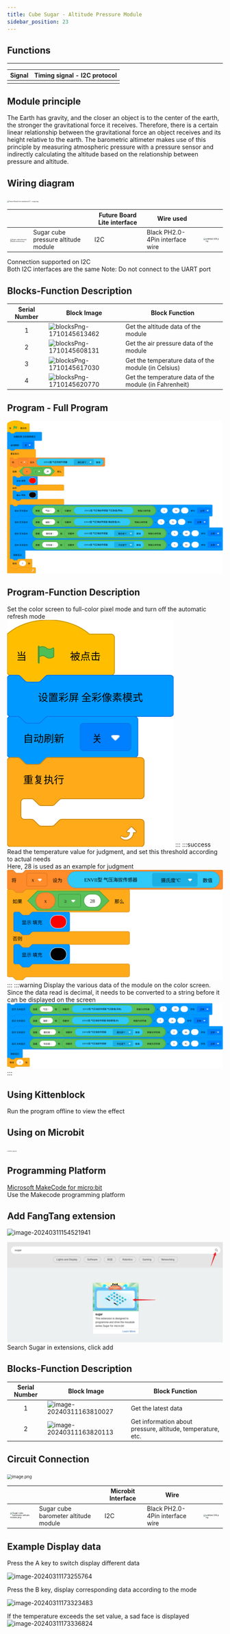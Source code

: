 ```yaml
---
title: Cube Sugar - Altitude Pressure Module
sidebar_position: 23
---
```



## Functions
---
| **Signal** | Timing signal - I2C protocol |
| --- | --- |
|  |





## Module principle
The Earth has gravity, and the closer an object is to the center of the earth, the stronger the gravitational force it receives. Therefore, there is a certain linear relationship between the gravitational force an object receives and its height relative to the earth. The barometric altimeter makes use of this principle by measuring atmospheric pressure with a pressure sensor and indirectly calculating the altitude based on the relationship between pressure and altitude.



## Wiring diagram
<img src="https://learn.kittenbot.cn/2024md_pic/1698381006260-edfd42d4-419a-47a6-96c5-4d5bfe157a0d.png" alt="Future Board Lite mainboard 3 - copy.png" style="zoom: 25%;" />

|  |  | Future Board Lite interface | Wire used | <br /> |
| --- | --- | --- | --- | --- |
| <img src="https://learn.kittenbot.cn/2024md_pic/1698304512143-5134f34b-12a3-49ee-9ea6-c5c8f97d393e.png" alt="Sugar cube pressure altitude module.png" style="zoom:25%;" /> | Sugar cube pressure altitude module | I2C | Black PH2.0-4Pin interface wire | <img src="https://learn.kittenbot.cn/2024md_pic/1694743359848-a54b5dae-be60-4e01-aa2f-f6f434429c91.png" alt="untitled.108.png" style="zoom:33%;" /> |

Connection supported on I2C<br />Both I2C interfaces are the same     Note: Do not connect to the UART port



## Blocks-Function Description
| Serial Number | Block Image | Block Function |
| :-: | --- | --- |
| 1 | ![blocksPng-1710145613462](https://learn.kittenbot.cn/2024md_pic/blocksPng-1710145613462.png) | Get the altitude data of the module |
| 2 | ![blocksPng-1710145608131](https://learn.kittenbot.cn/2024md_pic/blocksPng-1710145608131.png) | Get the air pressure data of the module |
| 3 | ![blocksPng-1710145617030](https://learn.kittenbot.cn/2024md_pic/blocksPng-1710145617030.png) | Get the temperature data of the module (in Celsius) |
| 4 | ![blocksPng-1710145620770](https://learn.kittenbot.cn/2024md_pic/blocksPng-1710145620770.png) | Get the temperature data of the module (in Fahrenheit) |





## Program - Full Program
![blocksSvg-1698389701600.svg](1698389765522-762eec59-ed5d-4808-ac5c-49d063e5473c.svg)





## Program-Function Description
Set the color screen to full-color pixel mode and turn off the automatic refresh mode<br />![blocksSvg-1698389722151.svg](1698389765471-9bdd7273-bbfa-444b-8d84-f7d0d89b13c8.svg)
:::
:::success
Read the temperature value for judgment, and set this threshold according to actual needs<br />Here, 28 is used as an example for judgment<br />![blocksSvg-1698389725419.svg](1698389765501-47ffb4da-abf4-464e-b130-a5c8d6f8eb47.svg)
:::
:::warning
Display the various data of the module on the color screen. Since the data read is decimal, it needs to be converted to a string before it can be displayed on the screen<br />![blocksSvg-1698389730247.svg](1698389765542-bf081efa-d74e-4a8a-ae94-af051cf4612d.svg)
:::





## Using Kittenblock
Run the program offline to view the effect





## Using on Microbit
<img src="https://learn.kittenbot.cn/2024md_pic/1709112761000-c84282ba-fe71-45c1-8ad4-8e7f6fc4738f.png" alt="Robotbit_压缩后.png" style="zoom: 15%;" />





## Programming Platform
[Microsoft MakeCode for micro:bit](https://makecode.microbit.org/#editor)<br />Use the Makecode programming platform





## Add FangTang extension
![image-20240311154521941](https://learn.kittenbot.cn/2024md_pic/image-20240311154521941.png)

![image.png](1709111641678-73b61119-c29c-4b48-add7-375ce9a15935.png)<br />Search Sugar in extensions, click add

## Blocks-Function Description

| Serial Number | Block Image                                                  | Block Function                                              |
| :-----------: | ------------------------------------------------------------ | ----------------------------------------------------------- |
|       1       | ![image-20240311163810027](https://learn.kittenbot.cn/2024md_pic/image-20240311163810027.png) | Get the latest data                                         |
|       2       | ![image-20240311163820113](https://learn.kittenbot.cn/2024md_pic/image-20240311163820113.png) | Get information about pressure, altitude, temperature, etc. |



## Circuit Connection
<img src="https://learn.kittenbot.cn/2024md_pic/1709782628111-441b04f2-58b7-45c1-b414-9f8237b407a5.png" alt="image.png" style="zoom: 67%;" />

|  |  | Microbit Interface | Wire | <br /> |
| --- | --- | --- | --- | --- |
| <img src="https://learn.kittenbot.cn/2024md_pic/1698304512143-5134f34b-12a3-49ee-9ea6-c5c8f97d393e.png" alt="Sugar cube barometer altitude module.png" style="zoom:33%;" /> | Sugar cube barometer altitude module | I2C | Black PH2.0-4Pin interface wire | <img src="https://learn.kittenbot.cn/2024md_pic/1694743359848-a54b5dae-be60-4e01-aa2f-f6f434429c91.png" alt="untitled.108.png" style="zoom:33%;" /> |





##   Example Display data
Press the A key to switch display different data<br />

![image-20240311173255764](https://learn.kittenbot.cn/2024md_pic/image-20240311173255764.png)



Press the B key, display corresponding data according to the mode<br />

![image-20240311173323483](https://learn.kittenbot.cn/2024md_pic/image-20240311173323483.png)





If the temperature exceeds the set value, a sad face is displayed<br />![image-20240311173336824](https://learn.kittenbot.cn/2024md_pic/image-20240311173336824.png)



